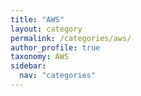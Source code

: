 ```yaml
---
title: "AWS"
layout: category
permalink: /categories/aws/
author_profile: true
taxonomy: AWS
sidebar:
  nav: "categories"
---
```

